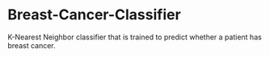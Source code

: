 # Breast-Cancer-Classifier
K-Nearest Neighbor classifier that is trained to predict whether a patient has breast cancer.
